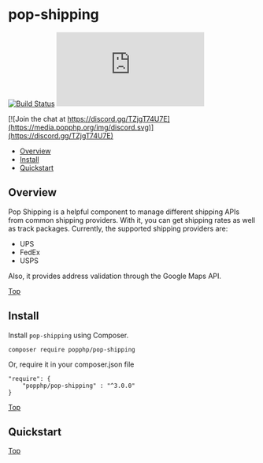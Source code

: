 pop-shipping
=========

[![Build Status](https://github.com/popphp/pop-shipping/workflows/phpunit/badge.svg)](https://github.com/popphp/pop-shipping/actions)
[![Coverage Status](http://cc.popphp.org/coverage.php?comp=pop-shipping)](http://cc.popphp.org/pop-shipping/)

[![Join the chat at https://discord.gg/TZjgT74U7E](https://media.popphp.org/img/discord.svg)](https://discord.gg/TZjgT74U7E)

* [Overview](#overview)
* [Install](#install)
* [Quickstart](#quickstart)

Overview
--------
Pop Shipping is a helpful component to manage different shipping APIs from common shipping providers.
With it, you can get shipping rates as well as track packages. Currently, the supported shipping providers are:

- UPS
- FedEx
- USPS

Also, it provides address validation through the Google Maps API.

[Top](#pop-shipping)

Install
-------

Install `pop-shipping` using Composer.

    composer require popphp/pop-shipping

Or, require it in your composer.json file

    "require": {
        "popphp/pop-shipping" : "^3.0.0"
    }

[Top](#pop-shipping)

Quickstart
----------

[Top](#pop-shipping)

